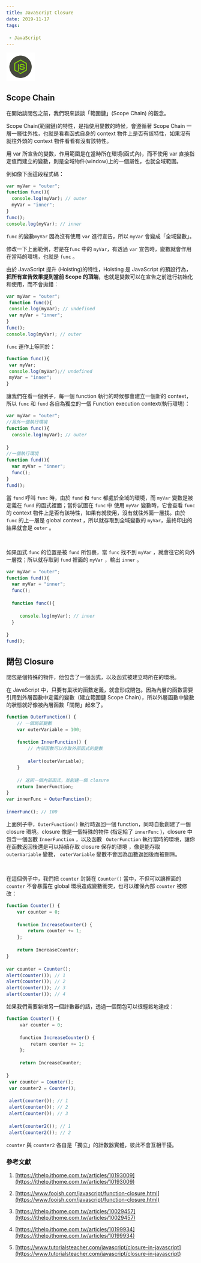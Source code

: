 ```yaml
---
title: JavaScript Closure
date: 2019-11-17
tags:

 - JavaScript
---
```


<img src="logo.svg" style="width:15%;">

<br/>

## Scope Chain

在開始談閉包之前，我們現來談談「範圍鏈」(Scope Chain) 的觀念。

Scope Chain(範圍鏈)的特性，是指使用變數的時候，會遵循著 Scope Chain 一層一層往外找，也就是看看函式自身的 context 物件上是否有該特性，如果沒有就往外頭的 context 物件看看有沒有該特性。

用 var 所宣告的變數，作用範圍是在當時所在環境(函式內)，而不使用 var 直接指定值而建立的變數，則是全域物件(window)上的一個屬性，也就全域範圍。

例如像下面這段程式碼：

```javascript
var myVar = "outer";
function func(){
  console.log(myVar); // outer
  myVar = "inner";
}
func();
console.log(myVar); // inner
```

`func` 的變數`myVar` 因為沒有使用 `var` 進行宣告，所以 `myVar`  會變成「全域變數」。

修改一下上面範例，若是在`func` 中的 `myVar`，有透過 `var` 宣告時，變數就會作用在當時的環境，也就是 `func` 。

由於 JavaScript 提升 (Hoisting)的特性，Hoisting 是 JavaScript 的預設行為，**把所有宣告效果提到當前 Scope 的頂端**，也就是變數可以在宣告之前進行初始化和使用，而不會拋錯：

```javascript
var myVar = "outer";
 function func(){
 console.log(myVar); // undefined
 var myVar = "inner";
}
func();
console.log(myVar); // outer
```

`func` 運作上等同於：

```javascript
function func(){
 var myVar;
 console.log(myVar);// undefined
 myVar = "inner";
}
```

讓我們在看一個例子，每一個 function 執行的時候都會建立一個新的 context，所以 `func` 和  `fund`  各自為獨立的一個 Function execution context(執行環境)：

```javascript
var myVar = "outer";
//另外一個執行環境
function func(){
  console.log(myVar); // outer

}
//一個執行環境
function fund(){
  var myVar = "inner";
  func();
}
fund();
```

當 `fund` 呼叫 `func` 時，由於 `fund` 和 `func` 都處於全域的環境，而 `myVar` 變數是被定義在 `fund` 的函式裡面；當你試圖在 `func` 中 使用 `myVar` 變數時，它會查看 `func` 的 context 物件上是否有該特性，如果有就使用，沒有就往外面一層找。由於 `func` 的上一層是 global context ，所以就存取到全域變數的 `myVar`，最終印出的結果就會是 `outer` 。

<br/>

如果函式 `func`  的位置是被 `fund`  所包裹，當 `func` 找不到  `myVar` ，就會往它的向外一層找；所以就存取到 `fund`  裡面的 `myVar`  ，輸出  `inner`  。

```javascript
var myVar = "outer";
function fund(){
  var myVar = "inner";
  func();

  function func(){

     console.log(myVar); // inner
  }

}
fund();
```

## 閉包 Closure

閉包是個特殊的物件，他包含了一個函式，以及函式被建立時所在的環境。

在 JavaScript 中，只要有巢狀的函數定義，就會形成閉包。因為內層的函數需要引用到外層函數中定義的變數（建立範圍鏈 Scope Chain），所以外層函數中變數的狀態就好像被內層函數「關閉」起來了。

```javascript
function OuterFunction() {
    // 一個局部變數
    var outerVariable = 100;

    function InnerFunction() {
        // 內部函數可以存取外部函式的變數

        alert(outerVariable);
    }

    // 返回一個內部函式，並創建一個 closure  
    return InnerFunction;
}
var innerFunc = OuterFunction();

innerFunc(); // 100
```

上面例子中，`OuterFunction()` 執行時返回一個 function，同時自動創建了一個 closure 環境。closure 像是一個特殊的物件 (指定給了 `innerFunc`  )，closure 中包含一個函數  `InnerFunction`  ，以及函數 ` OuterFunction`  執行當時的環境，讓你在函數返回後還是可以持續存取 closure 保存的環境 ，像是能存取  `outerVariable`  變數， `outerVariable`  變數不會因為函數返回後而被刪除。

<br/>

在這個例子中，我們把 `counter` 封裝在 `Counter()` 當中，不但可以讓裡面的 `counter` 不會暴露在 global 環境造成變數衝突，也可以確保內部 `counter` 被修改：

```javascript
function Counter() {
    var counter = 0;

    function IncreaseCounter() {
        return counter += 1;
    };

    return IncreaseCounter;
}

var counter = Counter();
alert(counter()); // 1
alert(counter()); // 2
alert(counter()); // 3
alert(counter()); // 4
```

如果我們需要新增另一個計數器的話，透過一個閉包可以很輕鬆地達成：

```javascript
function Counter() {
     var counter = 0;

     function IncreaseCounter() {
         return counter += 1;
     };

     return IncreaseCounter;

}
 var counter = Counter();
 var counter2 = Counter();

 alert(counter()); // 1
 alert(counter()); // 2
 alert(counter()); // 3

 alert(counter2()); // 1
 alert(counter2()); // 2
```

`counter` 與 `counter2` 各自是「獨立」的計數器實體，彼此不會互相干擾。

### 參考文獻

1. [https://ithelp.ithome.com.tw/articles/10193009](https://ithelp.ithome.com.tw/articles/10193009)

2. [https://www.fooish.com/javascript/function-closure.html](https://www.fooish.com/javascript/function-closure.html)

3. [https://ithelp.ithome.com.tw/articles/10029457](https://ithelp.ithome.com.tw/articles/10029457)

4. [https://ithelp.ithome.com.tw/articles/10199934](https://ithelp.ithome.com.tw/articles/10199934)

5. [https://www.tutorialsteacher.com/javascript/closure-in-javascript](https://www.tutorialsteacher.com/javascript/closure-in-javascript)
